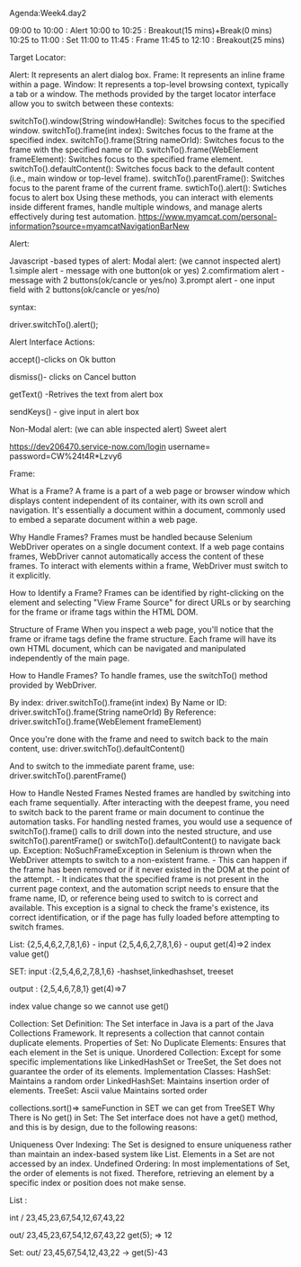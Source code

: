 Agenda:Week4.day2

09:00 to 10:00 : Alert 
10:00 to 10:25 : Breakout(15 mins)+Break(0 mins) 
10:25 to 11:00 : Set 
11:00 to 11:45 : Frame 
11:45 to 12:10 : Breakout(25 mins) 


Target Locator:

Alert: It represents an alert dialog box. 
Frame: It represents an inline frame within a page. 
Window: It represents a top-level browsing context, typically a tab or a window. The methods provided by the target locator interface allow you to switch between these contexts:

switchTo().window(String windowHandle): Switches focus to the specified window. switchTo().frame(int index): Switches focus to the frame at the specified index. switchTo().frame(String nameOrId): Switches focus to the frame with the specified name or ID. switchTo().frame(WebElement frameElement): Switches focus to the specified frame element. switchTo().defaultContent(): Switches focus back to the default content (i.e., main window or top-level frame). switchTo().parentFrame(): Switches focus to the parent frame of the current frame. swtichTo().alert(): Swtiches focus to alert box Using these methods, you can interact with elements inside different frames, handle multiple windows, and manage alerts effectively during test automation. https://www.myamcat.com/personal-information?source=myamcatNavigationBarNew

Alert:

Javascript -based types of alert: Modal alert: (we cannot inspected alert) 1.simple alert - message with one button(ok or yes) 2.comfirmatiom alert -message with 2 buttons(ok/cancle or yes/no) 3.prompt alert - one input field with 2 buttons(ok/cancle or yes/no)

syntax:

driver.switchTo().alert();

Alert Interface Actions:

accept()-clicks on Ok button

dismiss()- clicks on Cancel button

getText() -Retrives the text from alert box

sendKeys() - give input in alert box

Non-Modal alert: (we can able inspected alert) Sweet alert

https://dev206470.service-now.com/login username= password=CW%24t4R*Lzvy6

Frame:

What is a Frame? A frame is a part of a web page or browser window which displays content independent of its container, with its own scroll and navigation. It's essentially a document within a document, commonly used to embed a separate document within a web page.

Why Handle Frames? Frames must be handled because Selenium WebDriver operates on a single document context. If a web page contains frames, WebDriver cannot automatically access the content of these frames. To interact with elements within a frame, WebDriver must switch to it explicitly.

How to Identify a Frame? Frames can be identified by right-clicking on the element and selecting "View Frame Source" for direct URLs or by searching for the frame or iframe tags within the HTML DOM.

Structure of Frame When you inspect a web page, you'll notice that the frame or iframe tags define the frame structure. Each frame will have its own HTML document, which can be navigated and manipulated independently of the main page.

How to Handle Frames? To handle frames, use the switchTo() method provided by WebDriver.

By index: driver.switchTo().frame(int index) By Name or ID: driver.switchTo().frame(String nameOrId) By Reference: driver.switchTo().frame(WebElement frameElement)

Once you're done with the frame and need to switch back to the main content, use: driver.switchTo().defaultContent()

And to switch to the immediate parent frame, use: driver.switchTo().parentFrame()

How to Handle Nested Frames Nested frames are handled by switching into each frame sequentially. After interacting with the deepest frame, you need to switch back to the parent frame or main document to continue the automation tasks. For handling nested frames, you would use a sequence of switchTo().frame() calls to drill down into the nested structure, and use switchTo().parentFrame() or switchTo().defaultContent() to navigate back up. Exception: NoSuchFrameException in Selenium is thrown when the WebDriver attempts to switch to a non-existent frame. - This can happen if the frame has been removed or if it never existed in the DOM at the point of the attempt. - It indicates that the specified frame is not present in the current page context, and the automation script needs to ensure that the frame name, ID, or reference being used to switch to is correct and available. This exception is a signal to check the frame's existence, its correct identification, or if the page has fully loaded before attempting to switch frames.

List: {2,5,4,6,2,7,8,1,6} - input {2,5,4,6,2,7,8,1,6} - ouput get(4)=>2 index value get()

SET: input :{2,5,4,6,2,7,8,1,6} -hashset,linkedhashset, treeset

output : {2,5,4,6,7,8,1} get(4)=>7

index value change so we cannot use get()

Collection: Set Definition: The Set interface in Java is a part of the Java Collections Framework. It represents a collection that cannot contain duplicate elements. Properties of Set: No Duplicate Elements: Ensures that each element in the Set is unique. Unordered Collection: Except for some specific implementations like LinkedHashSet or TreeSet, the Set does not guarantee the order of its elements. Implementation Classes: HashSet: Maintains a random order LinkedHashSet: Maintains insertion order of elements. TreeSet: Ascii value Maintains sorted order

collections.sort()=> sameFunction in SET we can get from TreeSET Why There is No get() in Set: The Set interface does not have a get() method, and this is by design, due to the following reasons:

Uniqueness Over Indexing: The Set is designed to ensure uniqueness rather than maintain an index-based system like List. Elements in a Set are not accessed by an index. Undefined Ordering: In most implementations of Set, the order of elements is not fixed. Therefore, retrieving an element by a specific index or position does not make sense.

List :

int / 23,45,23,67,54,12,67,43,22

out/ 23,45,23,67,54,12,67,43,22 get(5); => 12

Set: out/ 23,45,67,54,12,43,22 -> get(5)-43